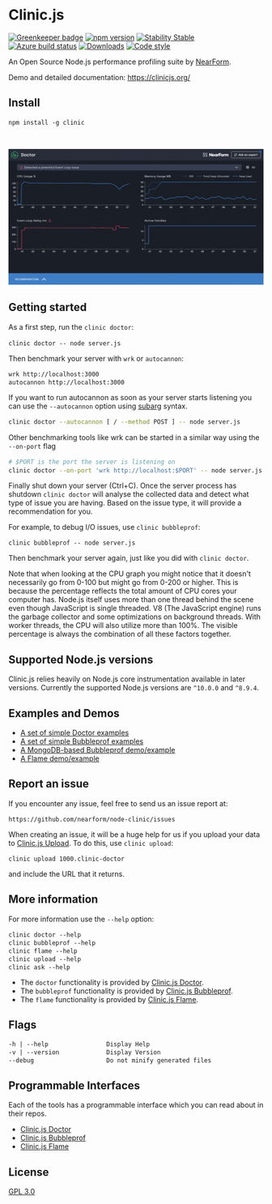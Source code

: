 # Clinic.js

[![Greenkeeper badge](https://badges.greenkeeper.io/nearform/node-clinic.svg)](https://greenkeeper.io/)
[![npm version][npm-version]][npm-url] [![Stability Stable][stability-stable]][stability-docs] [![Azure build status][azure-status]][azure-url]
[![Downloads][npm-downloads]][npm-url] [![Code style][lint-standard]][lint-standard-url]

An Open Source Node.js performance profiling suite by [NearForm][].

Demo and detailed documentation: https://clinicjs.org/

## Install

```
npm install -g clinic
```
<br />

![Screenshots](tools.gif)

## Getting started

As a first step, run the `clinic doctor`:

`clinic doctor -- node server.js`

Then benchmark your server with `wrk` or `autocannon`:

```
wrk http://localhost:3000
autocannon http://localhost:3000
```

If you want to run autocannon as soon as your server starts listening you can
use the `--autocannon` option using [subarg][] syntax.

```sh
clinic doctor --autocannon [ / --method POST ] -- node server.js
```

Other benchmarking tools like wrk can be started in a similar way using the `--on-port` flag

```sh
# $PORT is the port the server is listening on
clinic doctor --on-port 'wrk http://localhost:$PORT' -- node server.js
```

Finally shut down your server (Ctrl+C). Once the server process has shutdown
`clinic doctor` will analyse the collected data and detect what type of issue
you are having. Based on the issue type, it will provide a recommendation for
you.

For example, to debug I/O issues, use `clinic bubbleprof`:

```
clinic bubbleprof -- node server.js
```

Then benchmark your server again, just like you did with `clinic doctor`.

Note that when looking at the CPU graph you might notice that it doesn't
necessarily go from 0-100 but might go from 0-200 or higher. This is because the
percentage reflects the total amount of CPU cores your computer has. Node.js
itself uses more than one thread behind the scene even though JavaScript is
single threaded. V8 (The JavaScript engine) runs the garbage collector and some
optimizations on background threads. With worker threads, the CPU will also
utilize more than 100%. The visible percentage is always the combination of all
these factors together.

## Supported Node.js versions

Clinic.js relies heavily on Node.js core instrumentation available in later versions.
Currently the supported Node.js versions are `^10.0.0` and `^8.9.4`.

## Examples and Demos

- [A set of simple Doctor examples](https://github.com/nearform/node-clinic-doctor-examples)
- [A set of simple Bubbleprof examples](https://github.com/nearform/node-clinic-bubbleprof-examples)
- [A MongoDB-based Bubbleprof demo/example](https://github.com/nearform/node-clinic-bubbleprof-demo)
- [A Flame demo/example](https://github.com/nearform/node-clinic-flame-demo)

## Report an issue

If you encounter any issue, feel free to send us an issue report at:

```
https://github.com/nearform/node-clinic/issues
```

When creating an issue, it will be a huge help for us if you upload your
data to [Clinic.js Upload](https://upload.clinicjs.org). To do this, use `clinic upload`:

```
clinic upload 1000.clinic-doctor
```

and include the URL that it returns.

## More information

For more information use the `--help` option:

```
clinic doctor --help
clinic bubbleprof --help
clinic flame --help
clinic upload --help
clinic ask --help
```

- The `doctor` functionality is provided by [Clinic.js Doctor](https://github.com/nearform/node-clinic-doctor).
- The `bubbleprof` functionality is provided by [Clinic.js Bubbleprof](https://github.com/nearform/node-clinic-bubbleprof).
- The `flame` functionality is provided by [Clinic.js Flame](https://github.com/nearform/node-clinic-flame).

## Flags

```
-h | --help                Display Help
-v | --version             Display Version
--debug                    Do not minify generated files
```

## Programmable Interfaces

Each of the tools has a programmable interface which you can read about in their repos.

- [Clinic.js Doctor](https://github.com/nearform/node-clinic-doctor)
- [Clinic.js Bubbleprof](https://github.com/nearform/node-clinic-bubbleprof)
- [Clinic.js Flame](https://github.com/nearform/node-clinic-flame)

## License

[GPL 3.0](LICENSE)

[stability-stable]: https://img.shields.io/badge/stability-stable-green.svg?style=flat-square
[stability-docs]: https://nodejs.org/api/documentation.html#documentation_stability_index
[npm-version]: https://img.shields.io/npm/v/clinic.svg?style=flat-square
[npm-url]: https://npmjs.org/package/clinic
[npm-downloads]: http://img.shields.io/npm/dm/clinic.svg?style=flat-square
[lint-standard]: https://img.shields.io/badge/code%20style-standard-brightgreen.svg?style=flat-square
[lint-standard-url]: https://github.com/feross/standard
[azure-status]: https://dev.azure.com/node-clinic/node-clinic/_apis/build/status/nearform.node-clinic
[azure-url]: https://dev.azure.com/node-clinic/node-clinic/_build/latest?definitionId=1?branchName=master
[NearForm]: https://www.nearform.com
[subarg]: https://npmjs.com/package/subarg
